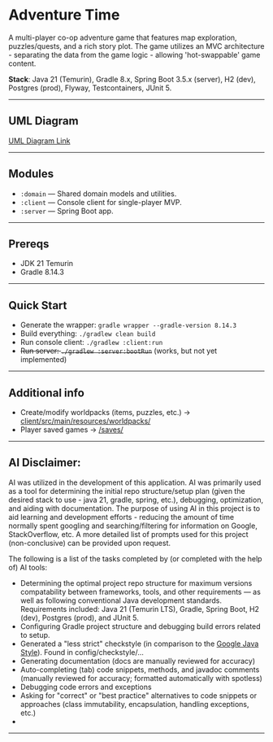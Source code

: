 # Adventure Time

A multi-player co-op adventure game that features map exploration, puzzles/quests, and a rich story plot. The game utilizes an MVC architecture - separating the data from the game logic - allowing 'hot-swappable' game content.

**Stack**: Java 21 (Temurin), Gradle 8.x, Spring Boot 3.5.x (server), H2 (dev), Postgres (prod), Flyway, Testcontainers, JUnit 5.

---

## UML Diagram
[UML Diagram Link](https://drive.google.com/file/d/1-DTjbgjPbhBIcD-TMBt5lK5gtYeajm4L/view?usp=drive_link)

---

## Modules
- `:domain` — Shared domain models and utilities.
- `:client` — Console client for single-player MVP.
- `:server` — Spring Boot app.

---

## Prereqs
- JDK 21 Temurin
- Gradle 8.14.3

---

## Quick Start

- Generate the wrapper: `gradle wrapper --gradle-version 8.14.3`
- Build everything: `./gradlew clean build`
- Run console client: `./gradlew :client:run`
- ~~Run server: `./gradlew :server:bootRun`~~ (works, but not yet implemented)

---

## Additional info

- Create/modify worldpacks (items, puzzles, etc.) → [client/src/main/resources/worldpacks/](client/src/main/resources/worldpacks)
- Player saved games → [/saves/](saves)

---

## AI Disclaimer:

AI was utilized in the development of this application. AI was primarily used as a tool for determining the initial repo structure/setup plan (given the desired stack to use - java 21, gradle, spring, etc.), debugging, optimization, and aiding with documentation. The purpose of using AI in this project is to aid learning and development efforts - reducing the amount of time normally spent googling and searching/filtering for information on Google, StackOverflow, etc. A more detailed list of prompts used for this project (non-conclusive) can be provided upon request.

The following is a list of the tasks completed by (or completed with the help of) AI tools:
- Determining the optimal project repo structure for maximum versions compatability between frameworks, tools, and other requirements — as well as following conventional Java development standards. Requirements included: Java 21 (Temurin LTS), Gradle, Spring Boot, H2 (dev), Postgres (prod), and JUnit 5.
- Configuring Gradle project structure and debugging build errors related to setup.
- Generated a "less strict" checkstyle (in comparison to the [Google Java Style](https://checkstyle.sourceforge.io/google_style.html)). Found in config/checkstyle/...
- Generating documentation (docs are manually reviewed for accuracy)
- Auto-completing (tab) code snippets, methods, and javadoc comments (manually reviewed for accuracy; formatted automatically with spotless)
- Debugging code errors and exceptions
- Asking for "correct" or "best practice" alternatives to code snippets or approaches (class immutability, encapsulation, handling exceptions, etc.)
-

---
